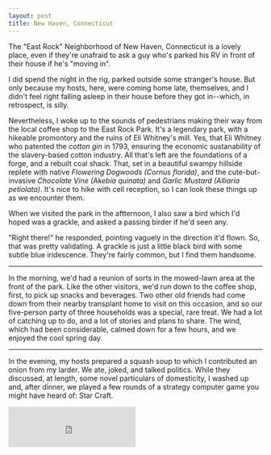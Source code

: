 ```yaml
---
layout: post
title: New Haven, Connecticut
---
```


The "East Rock" Neighborhood of New Haven, Connecticut is a lovely place, even if they're unafraid to ask a guy who's parked his RV in front of their house if he's "moving in".

I did spend the night in the rig, parked outside some stranger's house. But only because my hosts, here, were coming home late, themselves, and I didn't feel right falling asleep in their house before they got in--which, in retrospect, is silly.

Nevertheless, I woke up to the sounds of pedestrians making their way from the local coffee shop to the East Rock Park. It's a legendary park, with a hikeable promontory and the ruins of Eli Whitney's mill. Yes, that Eli Whitney who patented the *cotton gin* in 1793, ensuring the economic sustanability of the slavery-based cotton industry. All that's left are the foundations of a forge, and a rebuilt coal shack. That, set in a beautiful swampy hillside replete with native *Flowering Dogwoods (Cornus florida)*, and the cute-but-invasive *Chocolate Vine (Akebia quinata)* and *Garlic Mustard (Alliaria petiolata)*. It's nice to hike with cell reception, so I can look these things up as we encounter them.

When we visited the park in the aftternoon, I also saw a bird which I'd hoped was a grackle, and asked a passing birder if he'd seen any.

"Right there!" he responded, pointing vaguely in the direction it'd flown. So, that was pretty validating. A grackle is just a little black bird with some subtle blue iridescence. They're fairly common, but I find them handsome.

---

In the morning, we'd had a reunion of sorts in the mowed-lawn area at the front of the park. Like the other visitors, we'd run down to the coffee shop, first, to pick up snacks and beverages. Two other old friends had come down from their nearby transplant home to visit on this occasion, and so our five-person party of three households was a special, rare treat. We had a lot of catching up to do, and a lot of stories and plans to share. The wind, which had been considerable, calmed down for a few hours, and we enjoyed the cool spring day.

---

In the evening, my hosts prepared a squash soup to which I contributed an onion from my larder. We ate, joked, and talked politics. While they discussed, at length, some novel particulars of domesticity, I washed up and, after dinner, we played a few rounds of a strategy computer game you might have heard of: Star Craft.


<iframe src="https://open.spotify.com/embed/track/359krpyCKcFF8SFvqWES9L" width="50%" height="80" frameborder="0" allowtransparency="true" allow="encrypted-media"></iframe>
